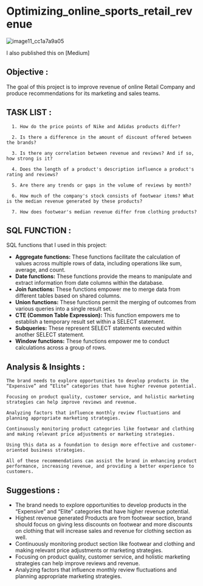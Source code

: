 # Optimizing_online_sports_retail_revenue

![image11_cc1a7a9a05](https://github.com/TQ05X78/Optimizing_online_sports_retail_revenue/assets/66067511/c9d5109b-503a-4d65-9c14-0ecb8b26e421)

I also published this on [Medium]

## Objective :
The goal of this project is to improve revenue of online Retail Company and produce recommendations for its marketing and sales teams.


## TASK LIST :

      1. How do the price points of Nike and Adidas products differ?
     
      2. Is there a difference in the amount of discount offered between the brands?
     
      3. Is there any correlation between revenue and reviews? And if so, how strong is it?
     
      4. Does the length of a product's description influence a product's rating and reviews?
     
      5. Are there any trends or gaps in the volume of reviews by month?
     
      6. How much of the company's stock consists of footwear items? What is the median revenue generated by these products?
     
      7. How does footwear's median revenue differ from clothing products?


## SQL FUNCTION :
SQL functions that I used in this project:

* **Aggregate functions:** These functions facilitate the calculation of values across multiple rows of data, including operations like sum, average, and count.
* **Date functions:** These functions provide the means to manipulate and extract information from date columns within the database.
* **Join functions:** These functions empower me to merge data from different tables based on shared columns.
* **Union functions:** These functions permit the merging of outcomes from various queries into a single result set.
* **CTE (Common Table Expression):** This function empowers me to establish a temporary result set within a SELECT statement.
* **Subqueries:** These represent SELECT statements executed within another SELECT statement.
* **Window functions:** These functions empower me to conduct calculations across a group of rows.    


## Analysis & Insights :

    The brand needs to explore opportunities to develop products in the “Expensive” and “Elite” categories that have higher revenue potential.
    
    Focusing on product quality, customer service, and holistic marketing strategies can help improve reviews and revenue.
     
    Analyzing factors that influence monthly review fluctuations and planning appropriate marketing strategies.
     
    Continuously monitoring product categories like footwear and clothing and making relevant price adjustments or marketing strategies.
     
    Using this data as a foundation to design more effective and customer-oriented business strategies.
     
    All of these recommendations can assist the brand in enhancing product performance, increasing revenue, and providing a better experience to customers.



## Suggestions :

* The brand needs to explore opportunities to develop products in the “Expensive” and “Elite” categories that have higher revenue potential.
* Highest revenue generated Products are from footwear section, brand should focus on giving less discounts on footwear and more discounts on clothing that will increase sales and revenue for clothing section as well.
* Continuously monitoring product section like footwear and clothing and making relevant price adjustments or marketing strategies.
* Focusing on product quality, customer service, and holistic marketing strategies can help improve reviews and revenue.
* Analyzing factors that influence monthly review fluctuations and planning appropriate marketing strategies.
  



